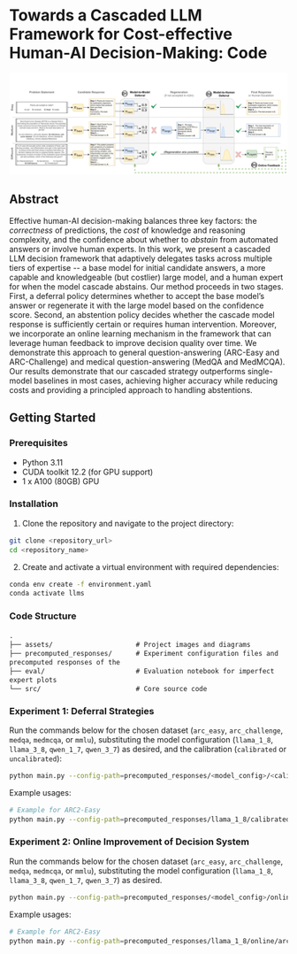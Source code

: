 # Towards a Cascaded LLM Framework for Cost-effective Human-AI Decision-Making: Code
<div align="left">
<img src="./assets/figure_1.png" width="800" alt="Method overview diagram">
</div>

## Abstract
Effective human-AI decision-making balances three key factors: the *correctness* of predictions, the *cost* of knowledge and reasoning complexity, and the confidence about whether to *abstain* from automated answers or involve human experts. In this work, we present a cascaded LLM decision framework that adaptively delegates tasks across multiple tiers of expertise -- a base model for initial candidate answers, a more capable and knowledgeable (but costlier) large model, and a human expert for when the model cascade abstains. Our method proceeds in two stages. First, a deferral policy determines whether to accept the base model’s answer or regenerate it with the large model based on the confidence score. Second, an abstention policy decides whether the cascade model response is sufficiently certain or requires human intervention. Moreover, we incorporate an online learning mechanism in the framework that can leverage human feedback to improve decision quality over time. We demonstrate this approach to general question-answering (ARC-Easy and ARC-Challenge) and medical question-answering (MedQA and MedMCQA). Our results demonstrate that our cascaded strategy outperforms single-model baselines in most cases, achieving higher accuracy while reducing costs and providing a principled approach to handling abstentions.

## Getting Started

### Prerequisites
- Python 3.11
- CUDA toolkit 12.2 (for GPU support)
- 1 x A100 (80GB) GPU

### Installation

1. Clone the repository and navigate to the project directory:
```bash
git clone <repository_url>
cd <repository_name>
```

2. Create and activate a virtual environment with required dependencies:
```bash
conda env create -f environment.yaml
conda activate llms
```

### Code Structure
```
.
├── assets/                     # Project images and diagrams
├── precomputed_responses/      # Experiment configuration files and precomputed responses of the
├── eval/                       # Evaluation notebook for imperfect expert plots
└── src/                        # Core source code
```


### Experiment 1: Deferral Strategies
Run the commands below for the chosen dataset (`arc_easy`, `arc_challenge`, `medqa`, `medmcqa`, or `mmlu`), substituting the model configuration (`llama_1_8`, `llama_3_8`, `qwen_1_7`, `qwen_3_7`) as desired, and the calibration (`calibrated` or `uncalibrated`):

```bash
python main.py --config-path=precomputed_responses/<model_config>/<calibration>/<dataset>
```

Example usages:

```bash
# Example for ARC2-Easy
python main.py --config-path=precomputed_responses/llama_1_8/calibrated/arc_easy
```


### Experiment 2: Online Improvement of Decision System
Run the commands below for the chosen dataset (`arc_easy`, `arc_challenge`, `medqa`, `medmcqa`, or `mmlu`), substituting the model configuration (`llama_1_8`, `llama_3_8`, `qwen_1_7`, `qwen_3_7`) as desired.


```bash
python main.py --config-path=precomputed_responses/<model_config>/online/<dataset>
```

Example usages:

```bash
# Example for ARC2-Easy
python main.py --config-path=precomputed_responses/llama_1_8/online/arc_easy
```